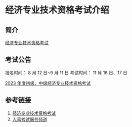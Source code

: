 # 经济专业技术资格考试介绍


## 简介

[经济专业技术资格考试](http://www.cpta.com.cn/test/78.html)



## 考试公告

报名时间：
8 月 12 日~9 月 11 日
考试时间：
11 月 16 日、17 日


[2023 年度初级、中级经济专业技术资格考试](https://rsj.beijing.gov.cn/ywsite/bjpta/kszl/ksjh/jqbm2/202308/t20230804_3214330.html)


## 参考链接
1. [经济专业技术资格考试](http://www.cpta.com.cn/test/78.html)
2. [人事考试服务频道](https://rsj.beijing.gov.cn/ywsite/bjpta/kszl/ksjh/jqbm2/202308/t20230804_3214330.html)